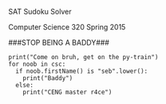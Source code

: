 SAT Sudoku Solver

Computer Science 320 
Spring 2015

###STOP BEING A BADDY###

```
print("Come on bruh, get on the py-train")
for noob in csc:
  if noob.firstName() is "seb".lower():
    print("Baddy")
  else:
    print("CENG master r4ce")
```
